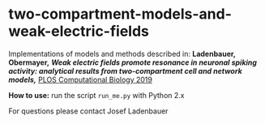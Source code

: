 # two-compartment-models-and-weak-electric-fields

Implementations of models and methods described in: __Ladenbauer, Obermayer,__ ___Weak electric fields promote resonance in neuronal spiking activity: analytical results from two-compartment cell and network models,___ [PLOS Computational Biology 2019](https://doi.org/10.1371/journal.pcbi.1006974) 

<!---
The code contains examples for the estimation of 

- background input statistics (Results section 2)
- input perturbations (Results section 3)
- synaptic coupling strengths (Results section 4)
- neuronal adaptation parameters (Results section 5)
-->

__How to use:__ 
run the script `run_me.py` with Python 2.x

<!---
_Required Python libraries_ 
numpy, scipy, numba, multiprocessing, math, os, collections, tables, time, matplotlib, warnings

These libraries can be conveniently obtained, for example, via a recent [Anaconda distribution](https://www.anaconda.com/download/) (Python 2.x)
-->
<!---
_Remark_: the code is a condensed version of the original implementations used for the paper, documentation and additional features will be included soon
-->
For questions please contact Josef Ladenbauer

